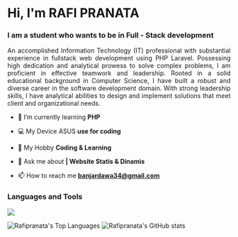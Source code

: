 <h1 align="left">Hi, I'm RAFI PRANATA</h1>

<h3 align="left">I am a student who wants to be in Full - Stack development</h3>

<p align="justify">An accomplished Information Technology (IT) professional with substantial experience in fullstack web development using PHP Laravel. Possessing high dedication and analytical prowess to solve complex problems, I am proficient in effective teamwork and leadership. Rooted in a solid educational background in Computer Science, I have built a robust and diverse career in the software development domain. With strong leadership skills, I have analytical abilities to design and implement solutions that meet client and organizational needs.
</p>

- 🌱 I’m currently learning **PHP**

- 💻 My Device ASUS **use for coding**

- 🤖 My Hobby **Coding & Learning**

- 💬 Ask me about **| Website Statis & Dinamis**

- 📫 How to reach me **banjardawa34@gmail.com**

### Languages and Tools
<img src="https://skillicons.dev/icons?i=html,css,js,bootstrap,wordpress,php,laravel,mysql,git,github,vscode,nextjs,nodejs,">

![Rafipranata's Top Languages](https://github-readme-stats.vercel.app/api/top-langs/?username=Rafipranata&theme=vue-dark&show_icons=true&hide_border=true&layout=compact)
![Rafipranata's GitHub stats](https://github-readme-stats.vercel.app/api?username=Rafipranata&show_icons=true&theme=radical)

